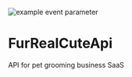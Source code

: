 ![example event parameter](https://github.com/kyleskin/FurRealCuteApi/actions/workflows/dotnet.yml/badge.svg?event=push)

# FurRealCuteApi
API for pet grooming business SaaS


